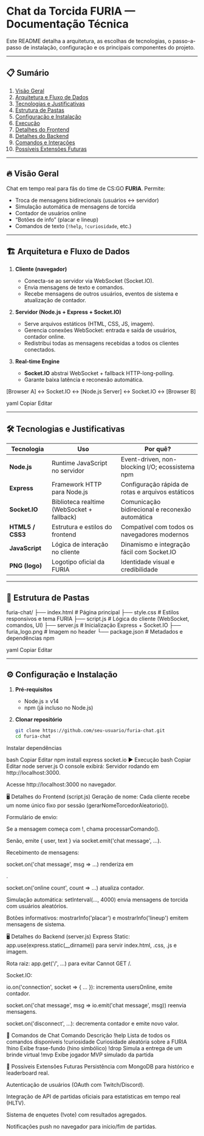 # Chat da Torcida FURIA — Documentação Técnica

Este README detalha a arquitetura, as escolhas de tecnologias, o passo-a-passo de instalação, configuração e os principais componentes do projeto.

---

## 📋 Sumário

1. [Visão Geral](#visão-geral)  
2. [Arquitetura e Fluxo de Dados](#arquitetura-e-fluxo-de-dados)  
3. [Tecnologias e Justificativas](#tecnologias-e-justificativas)  
4. [Estrutura de Pastas](#estrutura-de-pastas)  
5. [Configuração e Instalação](#configuração-e-instalação)  
6. [Execução](#execução)  
7. [Detalhes do Frontend](#detalhes-do-frontend)  
8. [Detalhes do Backend](#detalhes-do-backend)  
9. [Comandos e Interações](#comandos-e-interações)  
10. [Possíveis Extensões Futuras](#possíveis-extensões-futuras)  

---

## 🔥 Visão Geral

Chat em tempo real para fãs do time de CS:GO **FURIA**. Permite:  
- Troca de mensagens bidirecionais (usuários ↔ servidor)  
- Simulação automática de mensagens de torcida  
- Contador de usuários online  
- “Botões de info” (placar e lineup)  
- Comandos de texto (`!help`, `!curiosidade`, etc.)  

---

## 🏗 Arquitetura e Fluxo de Dados

1. **Cliente (navegador)**  
   - Conecta-se ao servidor via WebSocket (Socket.IO).  
   - Envia mensagens de texto e comandos.  
   - Recebe mensagens de outros usuários, eventos de sistema e atualização de contador.

2. **Servidor (Node.js + Express + Socket.IO)**  
   - Serve arquivos estáticos (HTML, CSS, JS, imagem).  
   - Gerencia conexões WebSocket: entrada e saída de usuários, contador online.  
   - Redistribui todas as mensagens recebidas a todos os clientes conectados.

3. **Real-time Engine**  
   - **Socket.IO** abstrai WebSocket + fallback HTTP-long-polling.  
   - Garante baixa latência e reconexão automática.

[Browser A] ↔ Socket.IO ↔ [Node.js Server] ↔ Socket.IO ↔ [Browser B]

yaml
Copiar
Editar

---

## 🛠 Tecnologias e Justificativas

| Tecnologia        | Uso                                                 | Por quê?                                     |
|-------------------|-----------------------------------------------------|----------------------------------------------|
| **Node.js**       | Runtime JavaScript no servidor                      | Event-driven, non-blocking I/O; ecossistema npm |
| **Express**       | Framework HTTP para Node.js                         | Configuração rápida de rotas e arquivos estáticos |
| **Socket.IO**     | Biblioteca realtime (WebSocket + fallback)          | Comunicação bidirecional e reconexão automática |
| **HTML5 / CSS3**  | Estrutura e estilos do frontend                     | Compatível com todos os navegadores modernos |
| **JavaScript**    | Lógica de interação no cliente                      | Dinamismo e integração fácil com Socket.IO  |
| **PNG (logo)**    | Logotipo oficial da FURIA                           | Identidade visual e credibilidade           |

---

## 📁 Estrutura de Pastas

furia-chat/
├── index.html # Página principal
├── style.css # Estilos responsivos e tema FURIA
├── script.js # Lógica do cliente (WebSocket, comandos, UI)
├── server.js # Inicialização Express + Socket.IO
├── furia_logo.png # Imagem no header
└── package.json # Metadados e dependências npm

yaml
Copiar
Editar

---

## ⚙️ Configuração e Instalação

1. **Pré-requisitos**  
   - Node.js ≥ v14  
   - npm (já incluso no Node.js)

2. **Clonar repositório**  
   ```bash
   git clone https://github.com/seu-usuario/furia-chat.git
   cd furia-chat
Instalar dependências

bash
Copiar
Editar
npm install express socket.io
▶️ Execução
bash
Copiar
Editar
node server.js
O console exibirá: Servidor rodando em http://localhost:3000.

Acesse http://localhost:3000 no navegador.

🖥 Detalhes do Frontend (script.js)
Geração de nome:
Cada cliente recebe um nome único fixo por sessão (gerarNomeTorcedorAleatorio()).

Formulário de envio:

Se a mensagem começa com !, chama processarComando().

Senão, emite { user, text } via socket.emit('chat message', …).

Recebimento de mensagens:

socket.on('chat message', msg => …) renderiza em <div id="chat">.

socket.on('online count', count => …) atualiza contador.

Simulação automática:
setInterval(…, 4000) envia mensagens de torcida com usuários aleatórios.

Botões informativos:
mostrarInfo('placar') e mostrarInfo('lineup') emitem mensagens de sistema.

🖥 Detalhes do Backend (server.js)
Express Static:
app.use(express.static(__dirname)) para servir index.html, .css, .js e imagem.

Rota raiz:
app.get('/', …) para evitar Cannot GET /.

Socket.IO:

io.on('connection', socket => { … }): incrementa usersOnline, emite contador.

socket.on('chat message', msg => io.emit('chat message', msg)) reenvia mensagens.

socket.on('disconnect', …): decrementa contador e emite novo valor.

💬 Comandos de Chat
Comando	Descrição
!help	Lista de todos os comandos disponíveis
!curiosidade	Curiosidade aleatória sobre a FURIA
!hino	Exibe frase-fundo (hino simbólico)
!drop	Simula a entrega de um brinde virtual
!mvp	Exibe jogador MVP simulado da partida

🔭 Possíveis Extensões Futuras
Persistência com MongoDB para histórico e leaderboard real.

Autenticação de usuários (OAuth com Twitch/Discord).

Integração de API de partidas oficiais para estatísticas em tempo real (HLTV).

Sistema de enquetes (!vote) com resultados agregados.

Notificações push no navegador para início/fim de partidas.